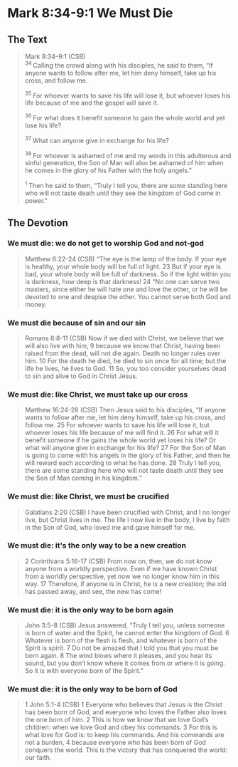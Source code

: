 # Mark 8:34-9:1 We Must Die

## The Text

>Mark 8:34–9:1 (CSB)  
><sup> 34 </sup> Calling the crowd along with his disciples, he said to them, “If anyone wants to follow after me, let him deny himself, take up his cross, and follow me. 
>
><sup> 35 </sup> For whoever wants to save his life will lose it, but whoever loses his life because of me and the gospel will save it. 
>
><sup> 36 </sup> For what does it benefit someone to gain the whole world and yet lose his life? 
>
><sup> 37 </sup> What can anyone give in exchange for his life? 
>
><sup> 38 </sup> For whoever is ashamed of me and my words in this adulterous and sinful generation, the Son of Man will also be ashamed of him when he comes in the glory of his Father with the holy angels.” 
>
><sup> 1 </sup> Then he said to them, “Truly I tell you, there are some standing here who will not taste death until they see the kingdom of God come in power.”

## The Devotion

### We must die: we do not get to worship God and not-god

>Matthew 6:22-24 (CSB) “The eye is the lamp of the body. If your eye is healthy, your whole body will be full of light. 23 But if your eye is bad, your whole body will be full of darkness. So if the light within you is darkness, how deep is that darkness! 24 “No one can serve two masters, since either he will hate one and love the other, or he will be devoted to one and despise the other. You cannot serve both God and money.

### We must die because of sin and our sin

>Romans 6:8-11 (CSB) Now if we died with Christ, we believe that we will also live with him, 9 because we know that Christ, having been raised from the dead, will not die again. Death no longer rules over him. 10 For the death he died, he died to sin once for all time; but the life he lives, he lives to God. 11 So, you too consider yourselves dead to sin and alive to God in Christ Jesus.

### We must die: like Christ, we must take up our cross

>Matthew 16:24-28 (CSB) Then Jesus said to his disciples, “If anyone wants to follow after me, let him deny himself, take up his cross, and follow me. 25 For whoever wants to save his life will lose it, but whoever loses his life because of me will find it. 26 For what will it benefit someone if he gains the whole world yet loses his life? Or what will anyone give in exchange for his life? 27 For the Son of Man is going to come with his angels in the glory of his Father, and then he will reward each according to what he has done. 28 Truly I tell you, there are some standing here who will not taste death until they see the Son of Man coming in his kingdom.”

### We must die: like Christ, we must be crucified

>Galatians 2:20 (CSB) I have been crucified with Christ, and I no longer live, but Christ lives in me. The life I now live in the body, I live by faith in the Son of God, who loved me and gave himself for me.

### We must die: it's the only way to be a new creation

>2 Corinthians 5:16-17 (CSB) From now on, then, we do not know anyone from a worldly perspective. Even if we have known Christ from a worldly perspective, yet now we no longer know him in this way. 17 Therefore, if anyone is in Christ, he is a new creation; the old has passed away, and see, the new has come!

### We must die: it is the only way to be born again

>John 3:5-8 (CSB) Jesus answered, “Truly I tell you, unless someone is born of water and the Spirit, he cannot enter the kingdom of God. 6 Whatever is born of the flesh is flesh, and whatever is born of the Spirit is spirit. 7 Do not be amazed that I told you that you must be born again. 8 The wind blows where it pleases, and you hear its sound, but you don’t know where it comes from or where it is going. So it is with everyone born of the Spirit.”

### We must die: it is the only way to be born of God

>1 John 5:1-4 (CSB) 1 Everyone who believes that Jesus is the Christ has been born of God, and everyone who loves the Father also loves the one born of him. 2 This is how we know that we love God’s children: when we love God and obey his commands. 3 For this is what love for God is: to keep his commands. And his commands are not a burden, 4 because everyone who has been born of God conquers the world. This is the victory that has conquered the world: our faith.

